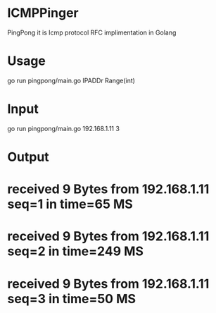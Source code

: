# ICMPPinger
PingPong it is  Icmp protocol RFC implimentation  in Golang
# Usage
go run pingpong/main.go IPADDr Range(int)
# Input
go run pingpong/main.go 192.168.1.11 3
# Output
  # received 9 Bytes from 192.168.1.11 seq=1 in time=65 MS
  # received 9 Bytes from 192.168.1.11 seq=2 in time=249 MS
  # received 9 Bytes from 192.168.1.11 seq=3 in time=50 MS

